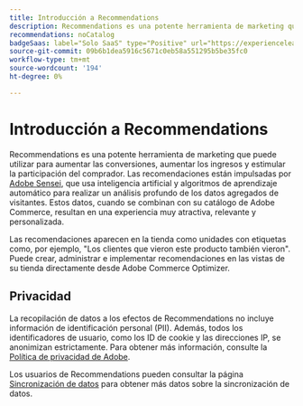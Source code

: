 ```yaml
---
title: Introducción a Recommendations
description: Recommendations es una potente herramienta de marketing que puede utilizar para aumentar las conversiones, aumentar los ingresos y estimular la participación del comprador.
recommendations: noCatalog
badgeSaas: label="Solo SaaS" type="Positive" url="https://experienceleague.adobe.com/es/docs/commerce/user-guides/product-solutions" tooltip="Solo se aplica a los proyectos de Adobe Commerce as a Cloud Service y Adobe Commerce Optimizer (infraestructura de SaaS administrada por Adobe)."
source-git-commit: 09b6b1dea5916c5671c0eb58a551295b5be35fc0
workflow-type: tm+mt
source-wordcount: '194'
ht-degree: 0%

---
```


# Introducción a Recommendations

Recommendations es una potente herramienta de marketing que puede utilizar para aumentar las conversiones, aumentar los ingresos y estimular la participación del comprador. Las recomendaciones están impulsadas por [Adobe Sensei](https://www.adobe.com/sensei.html), que usa inteligencia artificial y algoritmos de aprendizaje automático para realizar un análisis profundo de los datos agregados de visitantes. Estos datos, cuando se combinan con su catálogo de Adobe Commerce, resultan en una experiencia muy atractiva, relevante y personalizada.

Las recomendaciones aparecen en la tienda como unidades con etiquetas como, por ejemplo, &quot;Los clientes que vieron este producto también vieron&quot;. Puede crear, administrar e implementar recomendaciones en las vistas de su tienda directamente desde Adobe Commerce Optimizer.

## Privacidad

La recopilación de datos a los efectos de Recommendations no incluye información de identificación personal (PII). Además, todos los identificadores de usuario, como los ID de cookie y las direcciones IP, se anonimizan estrictamente. Para obtener más información, consulte la [Política de privacidad de Adobe](https://www.adobe.com/privacy/policy.html).

Los usuarios de Recommendations pueden consultar la página [Sincronización de datos](../../setup/data-sync.md) para obtener más datos sobre la sincronización de datos.
